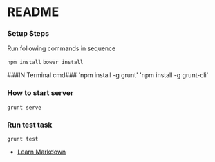 # README #

### Setup Steps ###

Run following commands in sequence

`npm install`
`bower install`

###IN Terminal cmd###
'npm install -g grunt'
'npm install -g grunt-cli'
### How to start server ###

`grunt serve`

### Run test task ###

`grunt test`

* [Learn Markdown](https://bitbucket.org/tutorials/markdowndemo)